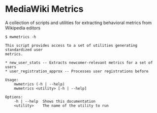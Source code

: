 # MediaWiki Metrics

A collection of scripts and utilities for extracting behavioral metrics from
Wikipedia editors

    $ mwmetrics -h

    This script provides access to a set of utilities generating standardized user
    metrics.

    * new_user_stats -- Extracts newcomer-relevant metrics for a set of users
    * user_registration_approx -- Processes user registrations before

    Usage:
        mwmetrics (-h | --help)
        mwmetrics <utility> [-h | --help]

    Options:
        -h | --help  Shows this documentation
        <utility>    The name of the utility to run
